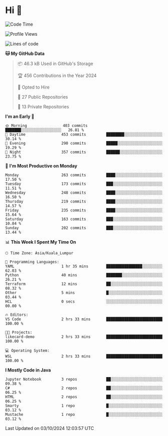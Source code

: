 <h1>Hi 👋</h1>

<!--START_SECTION:waka-->
![Code Time](http://img.shields.io/badge/Code%20Time-741%20hrs%2049%20mins-blue)

![Profile Views](http://img.shields.io/badge/Profile%20Views-0-blue)

![Lines of code](https://img.shields.io/badge/From%20Hello%20World%20I%27ve%20Written-1.2%20million%20lines%20of%20code-blue)

**🐱 My GitHub Data** 

> 📦 46.3 kB Used in GitHub's Storage 
 > 
> 🏆 456 Contributions in the Year 2024
 > 
> 💼 Opted to Hire
 > 
> 📜 27 Public Repositories 
 > 
> 🔑 13 Private Repositories 
 > 
**I'm an Early 🐤** 

```text
🌞 Morning                403 commits         ███████░░░░░░░░░░░░░░░░░░   26.81 % 
🌆 Daytime                453 commits         ████████░░░░░░░░░░░░░░░░░   30.14 % 
🌃 Evening                290 commits         █████░░░░░░░░░░░░░░░░░░░░   19.29 % 
🌙 Night                  357 commits         ██████░░░░░░░░░░░░░░░░░░░   23.75 % 
```
📅 **I'm Most Productive on Monday** 

```text
Monday                   263 commits         ████░░░░░░░░░░░░░░░░░░░░░   17.50 % 
Tuesday                  173 commits         ███░░░░░░░░░░░░░░░░░░░░░░   11.51 % 
Wednesday                248 commits         ████░░░░░░░░░░░░░░░░░░░░░   16.50 % 
Thursday                 219 commits         ████░░░░░░░░░░░░░░░░░░░░░   14.57 % 
Friday                   235 commits         ████░░░░░░░░░░░░░░░░░░░░░   15.64 % 
Saturday                 163 commits         ███░░░░░░░░░░░░░░░░░░░░░░   10.84 % 
Sunday                   202 commits         ███░░░░░░░░░░░░░░░░░░░░░░   13.44 % 
```


📊 **This Week I Spent My Time On** 

```text
🕑︎ Time Zone: Asia/Kuala_Lumpur

💬 Programming Languages: 
YAML                     1 hr 35 mins        ████████████████░░░░░░░░░   62.03 % 
Python                   40 mins             ███████░░░░░░░░░░░░░░░░░░   26.21 % 
Terraform                12 mins             ██░░░░░░░░░░░░░░░░░░░░░░░   08.32 % 
Other                    5 mins              █░░░░░░░░░░░░░░░░░░░░░░░░   03.44 % 
HCL                      0 secs              ░░░░░░░░░░░░░░░░░░░░░░░░░   00.00 % 

🔥 Editors: 
VS Code                  2 hrs 33 mins       █████████████████████████   100.00 % 

🐱‍💻 Projects: 
likecard-demo            2 hrs 33 mins       █████████████████████████   100.00 % 

💻 Operating System: 
WSL                      2 hrs 33 mins       █████████████████████████   100.00 % 
```

**I Mostly Code in Java** 

```text
Jupyter Notebook         3 repos             ██░░░░░░░░░░░░░░░░░░░░░░░   09.38 % 
C#                       2 repos             ██░░░░░░░░░░░░░░░░░░░░░░░   06.25 % 
HTML                     2 repos             ██░░░░░░░░░░░░░░░░░░░░░░░   06.25 % 
Smarty                   1 repo              █░░░░░░░░░░░░░░░░░░░░░░░░   03.12 % 
Mustache                 1 repo              █░░░░░░░░░░░░░░░░░░░░░░░░   03.12 % 
```




 Last Updated on 03/10/2024 12:03:57 UTC
<!--END_SECTION:waka-->

